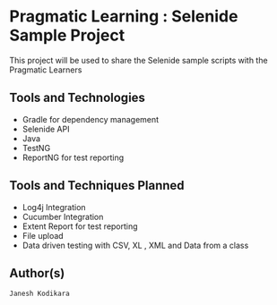 # Pragmatic Learning :  Selenide Sample Project
This project will be used to share the Selenide sample scripts with the Pragmatic Learners

## Tools and Technologies 
* Gradle for dependency management
* Selenide API 
* Java 
* TestNG 
* ReportNG for test reporting 


## Tools and Techniques Planned 
* Log4j Integration 
* Cucumber Integration 
* Extent Report for test reporting 
* File upload 
* Data driven testing with CSV, XL , XML and Data from a class 

## Author(s)

   `Janesh Kodikara`


